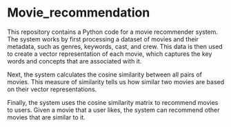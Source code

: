# Movie_recommendation
This repository contains a Python code for a movie recommender system. The system works by first processing a dataset of movies and their metadata, such as genres, keywords, cast, and crew. This data is then used to create a vector representation of each movie, which captures the key words and concepts that are associated with it.

Next, the system calculates the cosine similarity between all pairs of movies. This measure of similarity tells us how similar two movies are based on their vector representations.

Finally, the system uses the cosine similarity matrix to recommend movies to users. Given a movie that a user likes, the system can recommend other movies that are similar to it.

